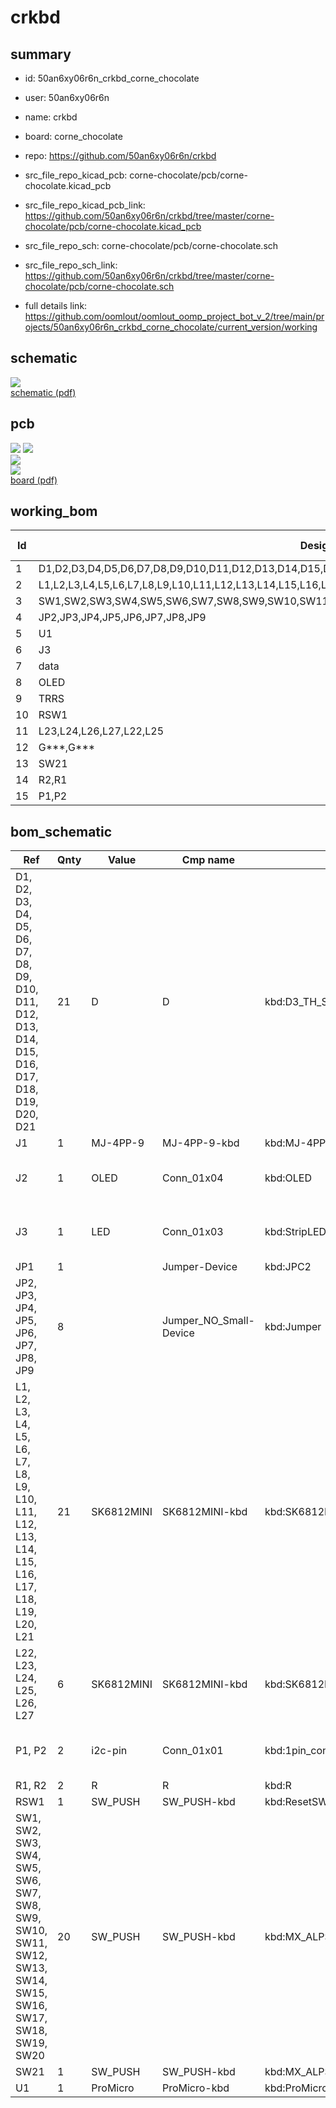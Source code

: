 # crkbd
 
## summary 
* id: 50an6xy06r6n_crkbd_corne_chocolate
* user: 50an6xy06r6n
* name: crkbd
* board: corne_chocolate
* repo: https://github.com/50an6xy06r6n/crkbd
* src_file_repo_kicad_pcb: corne-chocolate/pcb/corne-chocolate.kicad_pcb
* src_file_repo_kicad_pcb_link: https://github.com/50an6xy06r6n/crkbd/tree/master/corne-chocolate/pcb/corne-chocolate.kicad_pcb


* src_file_repo_sch: corne-chocolate/pcb/corne-chocolate.sch
* src_file_repo_sch_link: https://github.com/50an6xy06r6n/crkbd/tree/master/corne-chocolate/pcb/corne-chocolate.sch
* full details link: https://github.com/oomlout/oomlout_oomp_project_bot_v_2/tree/main/projects/50an6xy06r6n_crkbd_corne_chocolate/current_version/working  

## schematic  
![](working_schematic_600.png)  
[schematic (pdf)](working_schematic.pdf) 






















## pcb  
![](working_3d_600.png) 
![](working_3d_front_600.png)  
![](working_3d_back_600.png)  
![](working_600.png)  
[board (pdf)](working.pdf)  

## working_bom
| Id | Designator | Footprint | Quantity | Designation | Supplier and ref |  | None | 
| --- | --- | --- | --- | --- | --- | --- | --- | 
| 1 | D1,D2,D3,D4,D5,D6,D7,D8,D9,D10,D11,D12,D13,D14,D15,D16,D17,D18,D19,D20,D21 | D3_SMD | 21 | D |  |  | [''] | 
| 2 | L1,L2,L3,L4,L5,L6,L7,L8,L9,L10,L11,L12,L13,L14,L15,L16,L17,L18,L19,L20,L21 | SK6812MINI_rev | 21 | SK6812MINI |  |  | [''] | 
| 3 | SW1,SW2,SW3,SW4,SW5,SW6,SW7,SW8,SW9,SW10,SW11,SW12,SW13,SW14,SW15,SW16,SW17,SW18,SW19,SW20 | Choc_Hotswap | 20 | SW_PUSH |  |  | [''] | 
| 4 | JP2,JP3,JP4,JP5,JP6,JP7,JP8,JP9 | Jumper | 8 |   |  |  | [''] | 
| 5 | U1 | ProMicro_v2 | 1 | ProMicro |  |  | [''] | 
| 6 | J3 | StripLED_rev | 1 | LED |  |  | [''] | 
| 7 | data | JPC2 | 1 |   |  |  | [''] | 
| 8 | OLED | OLED | 1 | OLED |  |  | [''] | 
| 9 | TRRS | MJ-4PP-9 | 1 | MJ-4PP-9 |  |  | [''] | 
| 10 | RSW1 | ResetSW | 1 | Reset |  |  | [''] | 
| 11 | L23,L24,L26,L27,L22,L25 | SK6812MINI_underglow_rev | 6 | SK6812MINI |  |  | [''] | 
| 12 | G***,G*** | corne | 2 | LOGO |  |  | [''] | 
| 13 | SW21 | Choc_Hotswap_1.5u | 1 | SW_PUSH |  |  | [''] | 
| 14 | R2,R1 | R | 2 | R |  |  | [''] | 
| 15 | P1,P2 | 1pin_conn | 2 | i2c-pin |  |  | [''] | 


## bom_schematic
| Ref | Qnty | Value | Cmp name | Footprint | Description | Vendor | DNP | 
| --- | --- | --- | --- | --- | --- | --- | --- | 
| D1, D2, D3, D4, D5, D6, D7, D8, D9, D10, D11, D12, D13, D14, D15, D16, D17, D18, D19, D20, D21 | 21 | D | D | kbd:D3_TH_SMD | Diode |  |  | 
| J1 | 1 | MJ-4PP-9 | MJ-4PP-9-kbd | kbd:MJ-4PP-9 |  |  |  | 
| J2 | 1 | OLED | Conn_01x04 | kbd:OLED | Generic connector, single row, 01x04, script generated (kicad-library-utils/schlib/autogen/connector/) |  |  | 
| J3 | 1 | LED | Conn_01x03 | kbd:StripLED_rev | Generic connector, single row, 01x03, script generated (kicad-library-utils/schlib/autogen/connector/) |  |  | 
| JP1 | 1 |  | Jumper-Device | kbd:JPC2 |  |  |  | 
| JP2, JP3, JP4, JP5, JP6, JP7, JP8, JP9 | 8 |  | Jumper_NO_Small-Device | kbd:Jumper |  |  |  | 
| L1, L2, L3, L4, L5, L6, L7, L8, L9, L10, L11, L12, L13, L14, L15, L16, L17, L18, L19, L20, L21 | 21 | SK6812MINI | SK6812MINI-kbd | kbd:SK6812MINI_rev |  |  |  | 
| L22, L23, L24, L25, L26, L27 | 6 | SK6812MINI | SK6812MINI-kbd | kbd:SK6812MINI_underglow |  |  |  | 
| P1, P2 | 2 | i2c-pin | Conn_01x01 | kbd:1pin_conn | Generic connector, single row, 01x01, script generated (kicad-library-utils/schlib/autogen/connector/) |  |  | 
| R1, R2 | 2 | R | R | kbd:R | Resistor |  |  | 
| RSW1 | 1 | SW_PUSH | SW_PUSH-kbd | kbd:ResetSW |  |  |  | 
| SW1, SW2, SW3, SW4, SW5, SW6, SW7, SW8, SW9, SW10, SW11, SW12, SW13, SW14, SW15, SW16, SW17, SW18, SW19, SW20 | 20 | SW_PUSH | SW_PUSH-kbd | kbd:MX_ALPS_PG1350_noLed |  |  |  | 
| SW21 | 1 | SW_PUSH | SW_PUSH-kbd | kbd:MX_ALPS_PG1350_noLed_1.75u |  |  |  | 
| U1 | 1 | ProMicro | ProMicro-kbd | kbd:ProMicro_v2 |  |  |  | 



